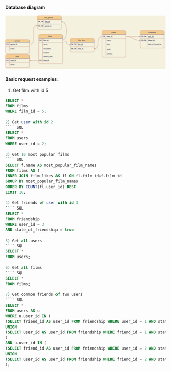 #### Database diagram
![DB Diagram](/diagram/filmorate_diagram_Osipov.png)

#### Basic request examples:

1) Get film with id 5
```` SQL
SELECT *
FROM films
WHERE film_id = 5;

2) Get user with id 2
```` SQL
SELECT *
FROM users
WHERE user_id = 2;

3) Get 10 most popular films
```` SQL
SELECT f.name AS most_popular_film_names
FROM films AS f
INNER JOIN film_likes AS fl ON fl.film_id=f.film_id
GROUP BY most_popular_film_names
ORDER BY COUNT(fl.user_id) DESC
LIMIT 10;

4) Get friends of user with id 3
```` SQL
SELECT *
FROM friendship
WHERE user_id = 3 
AND state_of_friendship = true

5) Get all users
```` SQL
SELECT *
FROM users;

6) Get all films
```` SQL
SELECT *
FROM films;

7) Get common friends of two users
```` SQL
SELECT *
FROM users AS u
WHERE u.user_id IN (
(SELECT friend_id AS user_id FROM friendship WHERE user_id = 1 AND state_of_friendship IS TRUE)
UNION
(SELECT user_id AS user_id FROM friendship WHERE friend_id = 1 AND state_of_friendship IS TRUE)
)
AND u.user_id IN (   
(SELECT friend_id AS user_id FROM friendship WHERE user_id = 2 AND state_of_friendship IS TRUE)
UNION
(SELECT user_id AS user_id FROM friendship WHERE friend_id = 2 AND state_of_friendship IS TRUE) 
);

